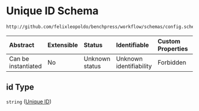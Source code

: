 # Unique ID Schema

```txt
http://github.com/felixleopoldo/benchpress/workflow/schemas/config.schema.json#/definitions/gcastle_iidsimulation/properties/id
```



| Abstract            | Extensible | Status         | Identifiable            | Custom Properties | Additional Properties | Access Restrictions | Defined In                                                       |
| :------------------ | :--------- | :------------- | :---------------------- | :---------------- | :-------------------- | :------------------ | :--------------------------------------------------------------- |
| Can be instantiated | No         | Unknown status | Unknown identifiability | Forbidden         | Allowed               | none                | [config.schema.json*](config.schema.json "open original schema") |

## id Type

`string` ([Unique ID](config-definitions-gcastle_iidsimulation-properties-unique-id.md))
